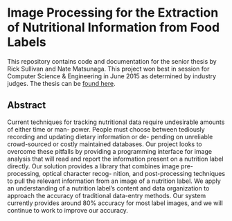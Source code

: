 # Image Processing for the Extraction of Nutritional Information from Food Labels

This repository contains code and documentation for the senior thesis by Rick Sullivan and Nate Matsunaga. This project won best in session for Computer Science & Engineering in June 2015 as determined by industry judges. The thesis can be [found here](documentation/thesis/image-processing-extraction.pdf).

## Abstract

Current techniques for tracking nutritional data require undesirable amounts of either time or man-
power. People must choose between tediously recording and updating dietary information or de-
pending on unreliable crowd-sourced or costly maintained databases. Our project looks to overcome
these pitfalls by providing a programming interface for image analysis that will read and report the
information present on a nutrition label directly.
Our solution provides a library that combines image pre-processing, optical character recog-
nition, and post-processing techniques to pull the relevant information from an image of a nutrition
label. We apply an understanding of a nutrition label’s content and data organization to approach
the accuracy of traditional data-entry methods. Our system currently provides around 80% accuracy
for most label images, and we will continue to work to improve our accuracy.
